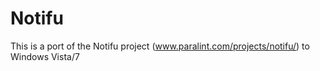 Notifu
======

This is a port of the Notifu project (www.paralint.com/projects/notifu/) to Windows Vista/7

